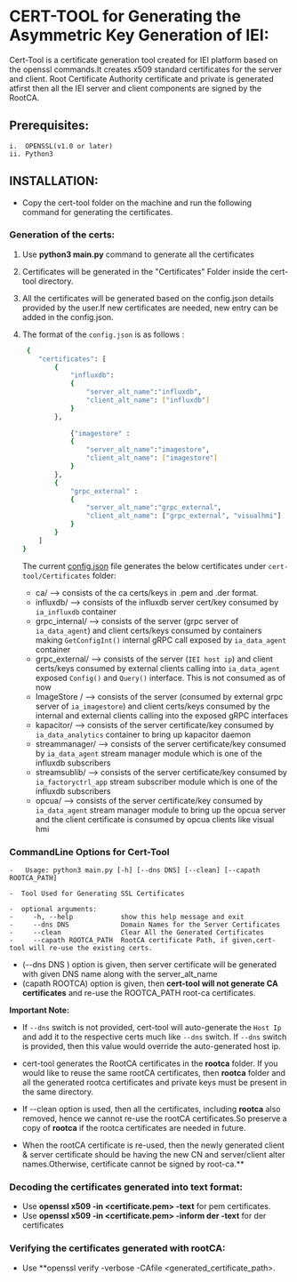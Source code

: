
# CERT-TOOL for Generating the Asymmetric Key Generation of IEI:

Cert-Tool is a certificate generation tool created for IEI platform based on the openssl commands.It creates x509 
standard certificates for the server and client. Root Certificate Authority certificate and private is generated atfirst then all the IEI server and client components are signed by the RootCA.

## Prerequisites:
    i.  OPENSSL(v1.0 or later) 
    ii. Python3 

##  INSTALLATION:
*    Copy the cert-tool folder on the machine and run the following command for generating the certificates.

###  Generation of the certs:

1. Use **python3 main.py** command to generate all the certificates

2. Certificates will be generated in the "Certificates" Folder inside the cert-tool directory.
3. All the certificates will be generated based on the config.json details provided by the user.If new certificates are needed, new entry can be   
   added in the config.json. 
       
4. The format of the `config.json` is as follows :
    ```sh
     {
        "certificates": [
            {
                "influxdb":
                {
                    "server_alt_name":"influxdb",
                    "client_alt_name": ["influxdb"]
                }
            },
            
                {"imagestore" :
                {
                    "server_alt_name":"imagestore",
                    "client_alt_name": ["imagestore"]
                }
            },
            {
                "grpc_external" :
                {
                    "server_alt_name":"grpc_external",
                    "client_alt_name": ["grpc_external", "visualhmi"]
                }
            }
        ]
    }
    ```
    The current [config.json](config.json) file generates the below certificates under `cert-tool/Certificates` folder:
    - ca/             --> consists of the ca certs/keys in .pem and .der format. 
    - influxdb/       --> consists of the influxdb server cert/key consumed by `ia_influxdb` container
    - grpc_internal/  --> consists of the server (grpc server of `ia_data_agent`) and client certs/keys consumed by containers making 
                          `GetConfigInt()` internal gRPC call
                         exposed by `ia_data_agent` container
    - grpc_external/  --> consists of the server (`IEI host ip`) and client certs/keys consumed by external clients calling into `ia_data_agent`                         exposed `Config()` and `Query()` interface. This is not consumed as of now
    - ImageStore /    --> consists of the server (consumed by external grpc server of `ia_imagestore`) and client certs/keys consumed by the                             internal and external clients calling into the exposed gRPC interfaces
    - kapacitor/      --> consists of the server certificate/key consumed by `ia_data_analytics` container to bring up kapacitor daemon
    - streammanager/  --> consists of the server certificate/key consumed by `ia_data_agent` stream manager module which is one of the influxdb 
                          subscribers
    - streamsublib/   --> consists of the server certificate/key consumed by `ia_factoryctrl_app` stream subscriber module which is one of the influxdb
                          subscribers
    - opcua/          --> consists of the server certificate/key consumed by `ia_data_agent` stream manager module to bring up the opcua server                          and the client certificate is consumed by opcua clients like visual hmi

### CommandLine Options for Cert-Tool    

    -   Usage: python3 main.py [-h] [--dns DNS] [--clean] [--capath ROOTCA_PATH]

    -  Tool Used for Generating SSL Certificates

    -  optional arguments:
    -     -h, --help            show this help message and exit
    -     --dns DNS             Domain Names for the Server Certificates
    -     --clean               Clear All the Generated Certificates
    -     --capath ROOTCA_PATH  RootCA certificate Path, if given,cert-tool will re-use the existing certs.

   - (--dns DNS ) option is given, then server certificate will be generated with given DNS name along with the server_alt_name
   - (capath ROOTCA) option is given, then **cert-tool will not generate CA certificates** and  re-use the ROOTCA_PATH root-ca certificates.

  **Important Note:** 

  - If `--dns` switch is not provided, cert-tool will auto-generate the `Host Ip` and add it to the respective certs much like `--dns` switch. If     `--dns` switch is provided, then this value would override the auto-generated host ip.

   - cert-tool generates the RootCA certificates in the __rootca__ folder. If you would like to reuse the same rootCA certificates, then __rootca__ folder and all the generated rootca certificates and private keys must be present in the same directory.

   - If --clean option is used, then all the certificates, including __rootca__ also removed, hence we cannot re-use the rootCA certificates.So preserve a copy of __rootca__ if the rootca certificates are needed in future.

   - When the rootCA certificate is re-used, then the newly generated client & server certificate should be             having the new CN and server/client alter names.Otherwise, certificate cannot be signed by root-ca.**
 

###  Decoding the certificates generated into text format:

*  Use **openssl x509 -in <certificate.pem> -text** for pem certificates.
*  Use **openssl x509 -in <certificate.pem> -inform der -text** for der certificates
   
       
###  Verifying the certificates generated with rootCA:

*  Use **openssl verify  -verbose -CAfile <rootcafilepath> <generated_certificate_path>.

